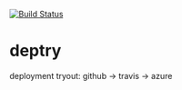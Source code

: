 [![Build Status](https://travis-ci.org/yohny/deptry.svg)](https://travis-ci.org/yohny/deptry)

# deptry
deployment tryout: github -> travis -> azure
